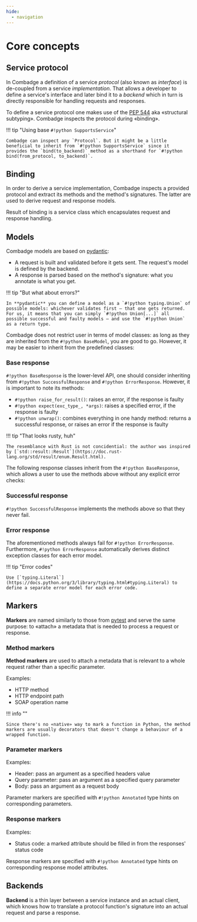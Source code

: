 ```yaml
---
hide:
  - navigation
---
```


# Core concepts

## Service protocol

In Combadge a definition of a service _protocol_ (also known as _interface_) is de-coupled from a service _implementation_. That allows a developer to define a service's interface and later bind it to a _backend_ which in turn is directly responsible for handling requests and responses.

To define a service protocol one makes use of the [PEP 544](https://peps.python.org/pep-0544/) aka «structural subtyping». Combadge inspects the protocol during «binding».

!!! tip "Using base `#!python SupportsService`"

    Combadge can inspect any `Protocol`. But it might be a little beneficial to inherit from `#!python SupportsService` since it provides the `bind(to_backend)` method as a shorthand for `#!python bind(from_protocol, to_backend)`.

## Binding

In order to derive a service implementation, Combadge inspects a provided protocol and extract its methods and the method's signatures. The latter are used to derive request and response models.

Result of binding is a service class which encapsulates request and response handling.

## Models

Combadge models are based on [pydantic](https://docs.pydantic.dev/):

- A request is built and validated before it gets sent. The request's model is defined by the backend.
- A response is parsed based on the method's signature: what you annotate is what you get.

!!! tip "But what about errors?"

    In **pydantic** you can define a model as a `#!python typing.Union` of possible models: whichever validates first – that one gets returned. For us, it means that you can simply `#!python Union[...]` all possible successful and faulty models – and use the `#!python Union` as a return type.

Combadge does not restrict user in terms of model classes: as long as they are inherited from the `#!python BaseModel`, you are good to go. However, it may be easier to inherit from the predefined classes:

### Base response

`#!python BaseResponse` is the lower-level API, one should consider inheriting from `#!python SuccessfulResponse` and `#!python ErrorResponse`. However, it is important to note its methods:

- `#!python raise_for_result()`: raises an error, if the response is faulty
- `#!python expect(exc_type_, *args)`: raises a specified error, if the response is faulty
- `#!python unwrap()`: combines everything in one handy method: returns a successful response, or raises an error if the response is faulty

!!! tip "That looks rusty, huh"

    The resemblance with Rust is not concidential: the author was inspired by [`std::result::Result`](https://doc.rust-lang.org/std/result/enum.Result.html).

The following response classes inherit from the `#!python BaseResponse`, which allows a user to use the methods above without any explicit error checks:

### Successful response

`#!python SuccessfulResponse` implements the methods above so that they never fail.

### Error response

The aforementioned methods always fail for `#!python ErrorResponse`. Furthermore, `#!python ErrorResponse` automatically derives distinct exception classes for each error model.

!!! tip "Error codes"

    Use [`typing.Literal`](https://docs.python.org/3/library/typing.html#typing.Literal) to define a separate error model for each error code.

## Markers

**Markers** are named similarly to those from [pytest](https://docs.pytest.org/en/7.1.x/example/markers.html) and serve the same purpose: to «attach» a metadata that is needed to process a request or response.

### Method markers

**Method markers** are used to attach a metadata that is relevant to a whole request rather than a specific parameter.

Examples:

- HTTP method
- HTTP endpoint path
- SOAP operation name

!!! info ""

    Since there's no «native» way to mark a function in Python, the method markers are usually decorators that doesn't change a behaviour of a wrapped function.

### Parameter markers

Examples:

- Header: pass an argument as a specified headers value
- Query parameter: pass an argument as a specified query parameter
- Body: pass an argument as a request body

Parameter markers are specified with `#!python Annotated` type hints on corresponding parameters.

### Response markers

Examples:

- Status code: a marked attribute should be filled in from the responses' status code

Response markers are specified with `#!python Annotated` type hints on corresponding response model attributes.

## Backends

**Backend** is a thin layer between a service instance and an actual client, which knows how to translate a protocol function's signature into an actual request and parse a response.
